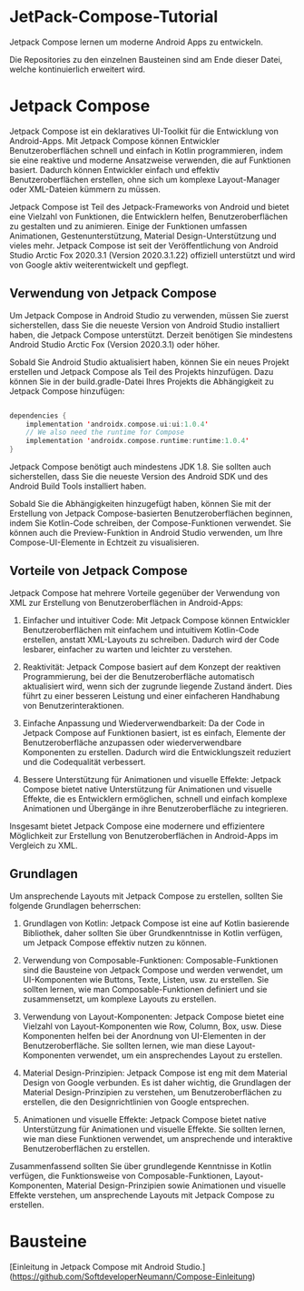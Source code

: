 # JetPack-Compose-Tutorial
Jetpack Compose lernen um moderne Android Apps zu entwickeln.

Die Repositories zu den einzelnen Bausteinen sind am Ende dieser Datei, welche kontinuierlich erweitert wird.

# Jetpack Compose

Jetpack Compose ist ein deklaratives UI-Toolkit für die Entwicklung von Android-Apps. Mit Jetpack Compose können Entwickler Benutzeroberflächen schnell und einfach in Kotlin programmieren, indem sie eine reaktive und moderne Ansatzweise verwenden, die auf Funktionen basiert. Dadurch können Entwickler einfach und effektiv Benutzeroberflächen erstellen, ohne sich um komplexe Layout-Manager oder XML-Dateien kümmern zu müssen.

Jetpack Compose ist Teil des Jetpack-Frameworks von Android und bietet eine Vielzahl von Funktionen, die Entwicklern helfen, Benutzeroberflächen zu gestalten und zu animieren. Einige der Funktionen umfassen Animationen, Gestenunterstützung, Material Design-Unterstützung und vieles mehr. Jetpack Compose ist seit der Veröffentlichung von Android Studio Arctic Fox 2020.3.1 (Version 2020.3.1.22) offiziell unterstützt und wird von Google aktiv weiterentwickelt und gepflegt.

## Verwendung von Jetpack Compose

Um Jetpack Compose in Android Studio zu verwenden, müssen Sie zuerst sicherstellen, dass Sie die neueste Version von Android Studio installiert haben, die Jetpack Compose unterstützt. Derzeit benötigen Sie mindestens Android Studio Arctic Fox (Version 2020.3.1) oder höher.

Sobald Sie Android Studio aktualisiert haben, können Sie ein neues Projekt erstellen und Jetpack Compose als Teil des Projekts hinzufügen. Dazu können Sie in der build.gradle-Datei Ihres Projekts die Abhängigkeit zu Jetpack Compose hinzufügen:

```kotlin

dependencies {
    implementation 'androidx.compose.ui:ui:1.0.4'
    // We also need the runtime for Compose
    implementation 'androidx.compose.runtime:runtime:1.0.4'
}

```

Jetpack Compose benötigt auch mindestens JDK 1.8. Sie sollten auch sicherstellen, dass Sie die neueste Version des Android SDK und des Android Build Tools installiert haben.

Sobald Sie die Abhängigkeiten hinzugefügt haben, können Sie mit der Erstellung von Jetpack Compose-basierten Benutzeroberflächen beginnen, indem Sie Kotlin-Code schreiben, der Compose-Funktionen verwendet. Sie können auch die Preview-Funktion in Android Studio verwenden, um Ihre Compose-UI-Elemente in Echtzeit zu visualisieren.

## Vorteile von Jetpack Compose

Jetpack Compose hat mehrere Vorteile gegenüber der Verwendung von XML zur Erstellung von Benutzeroberflächen in Android-Apps:

1. Einfacher und intuitiver Code: Mit Jetpack Compose können Entwickler Benutzeroberflächen mit einfachem und intuitivem Kotlin-Code erstellen, anstatt XML-Layouts zu schreiben. Dadurch wird der Code lesbarer, einfacher zu warten und leichter zu verstehen.

2. Reaktivität: Jetpack Compose basiert auf dem Konzept der reaktiven Programmierung, bei der die Benutzeroberfläche automatisch aktualisiert wird, wenn sich der zugrunde liegende Zustand ändert. Dies führt zu einer besseren Leistung und einer einfacheren Handhabung von Benutzerinteraktionen.

3. Einfache Anpassung und Wiederverwendbarkeit: Da der Code in Jetpack Compose auf Funktionen basiert, ist es einfach, Elemente der Benutzeroberfläche anzupassen oder wiederverwendbare Komponenten zu erstellen. Dadurch wird die Entwicklungszeit reduziert und die Codequalität verbessert.

4. Bessere Unterstützung für Animationen und visuelle Effekte: Jetpack Compose bietet native Unterstützung für Animationen und visuelle Effekte, die es Entwicklern ermöglichen, schnell und einfach komplexe Animationen und Übergänge in ihre Benutzeroberfläche zu integrieren.

Insgesamt bietet Jetpack Compose eine modernere und effizientere Möglichkeit zur Erstellung von Benutzeroberflächen in Android-Apps im Vergleich zu XML.

## Grundlagen

Um ansprechende Layouts mit Jetpack Compose zu erstellen, sollten Sie folgende Grundlagen beherrschen:

1. Grundlagen von Kotlin: Jetpack Compose ist eine auf Kotlin basierende Bibliothek, daher sollten Sie über Grundkenntnisse in Kotlin verfügen, um Jetpack Compose effektiv nutzen zu können.

2. Verwendung von Composable-Funktionen: Composable-Funktionen sind die Bausteine von Jetpack Compose und werden verwendet, um UI-Komponenten wie Buttons, Texte, Listen, usw. zu erstellen. Sie sollten lernen, wie man Composable-Funktionen definiert und sie zusammensetzt, um komplexe Layouts zu erstellen.

3. Verwendung von Layout-Komponenten: Jetpack Compose bietet eine Vielzahl von Layout-Komponenten wie Row, Column, Box, usw. Diese Komponenten helfen bei der Anordnung von UI-Elementen in der Benutzeroberfläche. Sie sollten lernen, wie man diese Layout-Komponenten verwendet, um ein ansprechendes Layout zu erstellen.

4. Material Design-Prinzipien: Jetpack Compose ist eng mit dem Material Design von Google verbunden. Es ist daher wichtig, die Grundlagen der Material Design-Prinzipien zu verstehen, um Benutzeroberflächen zu erstellen, die den Designrichtlinien von Google entsprechen.

5. Animationen und visuelle Effekte: Jetpack Compose bietet native Unterstützung für Animationen und visuelle Effekte. Sie sollten lernen, wie man diese Funktionen verwendet, um ansprechende und interaktive Benutzeroberflächen zu erstellen.

Zusammenfassend sollten Sie über grundlegende Kenntnisse in Kotlin verfügen, die Funktionsweise von Composable-Funktionen, Layout-Komponenten, Material Design-Prinzipien sowie Animationen und visuelle Effekte verstehen, um ansprechende Layouts mit Jetpack Compose zu erstellen.

# Bausteine

[Einleitung in Jetpack Compose mit Android Studio.] (https://github.com/SoftdeveloperNeumann/Compose-Einleitung)
